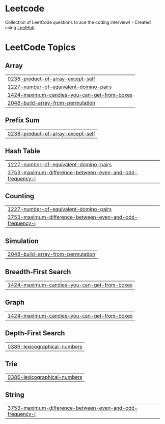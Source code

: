 # Leetcode
Collection of LeetCode questions to ace the coding interview! - Created using [LeetHub](https://github.com/QasimWani/LeetHub)

<!---LeetCode Topics Start-->
# LeetCode Topics
## Array
|  |
| ------- |
| [0238-product-of-array-except-self](https://github.com/anupam8nith/Leetcode/tree/master/0238-product-of-array-except-self) |
| [1227-number-of-equivalent-domino-pairs](https://github.com/anupam8nith/Leetcode/tree/master/1227-number-of-equivalent-domino-pairs) |
| [1424-maximum-candies-you-can-get-from-boxes](https://github.com/anupam8nith/Leetcode/tree/master/1424-maximum-candies-you-can-get-from-boxes) |
| [2048-build-array-from-permutation](https://github.com/anupam8nith/Leetcode/tree/master/2048-build-array-from-permutation) |
## Prefix Sum
|  |
| ------- |
| [0238-product-of-array-except-self](https://github.com/anupam8nith/Leetcode/tree/master/0238-product-of-array-except-self) |
## Hash Table
|  |
| ------- |
| [1227-number-of-equivalent-domino-pairs](https://github.com/anupam8nith/Leetcode/tree/master/1227-number-of-equivalent-domino-pairs) |
| [3753-maximum-difference-between-even-and-odd-frequency-i](https://github.com/anupam8nith/Leetcode/tree/master/3753-maximum-difference-between-even-and-odd-frequency-i) |
## Counting
|  |
| ------- |
| [1227-number-of-equivalent-domino-pairs](https://github.com/anupam8nith/Leetcode/tree/master/1227-number-of-equivalent-domino-pairs) |
| [3753-maximum-difference-between-even-and-odd-frequency-i](https://github.com/anupam8nith/Leetcode/tree/master/3753-maximum-difference-between-even-and-odd-frequency-i) |
## Simulation
|  |
| ------- |
| [2048-build-array-from-permutation](https://github.com/anupam8nith/Leetcode/tree/master/2048-build-array-from-permutation) |
## Breadth-First Search
|  |
| ------- |
| [1424-maximum-candies-you-can-get-from-boxes](https://github.com/anupam8nith/Leetcode/tree/master/1424-maximum-candies-you-can-get-from-boxes) |
## Graph
|  |
| ------- |
| [1424-maximum-candies-you-can-get-from-boxes](https://github.com/anupam8nith/Leetcode/tree/master/1424-maximum-candies-you-can-get-from-boxes) |
## Depth-First Search
|  |
| ------- |
| [0386-lexicographical-numbers](https://github.com/anupam8nith/Leetcode/tree/master/0386-lexicographical-numbers) |
## Trie
|  |
| ------- |
| [0386-lexicographical-numbers](https://github.com/anupam8nith/Leetcode/tree/master/0386-lexicographical-numbers) |
## String
|  |
| ------- |
| [3753-maximum-difference-between-even-and-odd-frequency-i](https://github.com/anupam8nith/Leetcode/tree/master/3753-maximum-difference-between-even-and-odd-frequency-i) |
<!---LeetCode Topics End-->